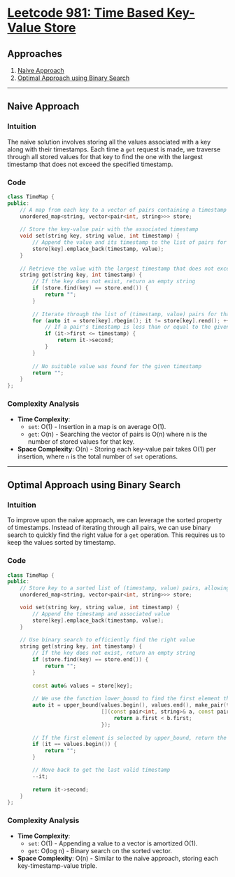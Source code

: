 # [Leetcode 981: Time Based Key-Value Store](https://leetcode.com/problems/time-based-key-value-store/)

## Approaches
1. [Naive Approach](#naive-approach)
2. [Optimal Approach using Binary Search](#optimal-approach-using-binary-search)

---

## Naive Approach

### Intuition
The naive solution involves storing all the values associated with a key along with their timestamps. Each time a `get` request is made, we traverse through all stored values for that key to find the one with the largest timestamp that does not exceed the specified timestamp.

### Code
```cpp
class TimeMap {
public:
    // A map from each key to a vector of pairs containing a timestamp and its associated value
    unordered_map<string, vector<pair<int, string>>> store;
    
    // Store the key-value pair with the associated timestamp
    void set(string key, string value, int timestamp) {
        // Append the value and its timestamp to the list of pairs for that key
        store[key].emplace_back(timestamp, value);
    }
    
    // Retrieve the value with the largest timestamp that does not exceed the given timestamp
    string get(string key, int timestamp) {
        // If the key does not exist, return an empty string
        if (store.find(key) == store.end()) {
            return "";
        }
        
        // Iterate through the list of (timestamp, value) pairs for that key
        for (auto it = store[key].rbegin(); it != store[key].rend(); ++it) {
            // If a pair's timestamp is less than or equal to the given timestamp, return its value
            if (it->first <= timestamp) {
                return it->second;
            }
        }
        
        // No suitable value was found for the given timestamp
        return "";
    }
};
```

### Complexity Analysis
- **Time Complexity**: 
   - `set`: O(1) - Insertion in a map is on average O(1).
   - `get`: O(n) - Searching the vector of pairs is O(n) where n is the number of stored values for that key.
- **Space Complexity**: O(n) - Storing each key-value pair takes O(1) per insertion, where `n` is the total number of `set` operations.

---

## Optimal Approach using Binary Search

### Intuition
To improve upon the naive approach, we can leverage the sorted property of timestamps. Instead of iterating through all pairs, we can use binary search to quickly find the right value for a `get` operation. This requires us to keep the values sorted by timestamp.

### Code
```cpp
class TimeMap {
public:
    // Store key to a sorted list of (timestamp, value) pairs, allowing efficient search
    unordered_map<string, vector<pair<int, string>>> store;

    void set(string key, string value, int timestamp) {
        // Append the timestamp and associated value
        store[key].emplace_back(timestamp, value);
    }
    
    // Use binary search to efficiently find the right value
    string get(string key, int timestamp) {
        // If the key does not exist, return an empty string
        if (store.find(key) == store.end()) {
            return "";
        }
        
        const auto& values = store[key];
        
        // We use the function lower_bound to find the first element that is strictly greater than the timestamp
        auto it = upper_bound(values.begin(), values.end(), make_pair(timestamp, string("")), 
                              [](const pair<int, string>& a, const pair<int, string>& b) {
                                  return a.first < b.first;
                              });
        
        // If the first element is selected by upper_bound, return the empty string
        if (it == values.begin()) {
            return "";
        }

        // Move back to get the last valid timestamp
        --it;
        
        return it->second;
    }
};
```

### Complexity Analysis
- **Time Complexity**: 
   - `set`: O(1) - Appending a value to a vector is amortized O(1).
   - `get`: O(log n) - Binary search on the sorted vector.
- **Space Complexity**: O(n) - Similar to the naive approach, storing each key-timestamp-value triple.

